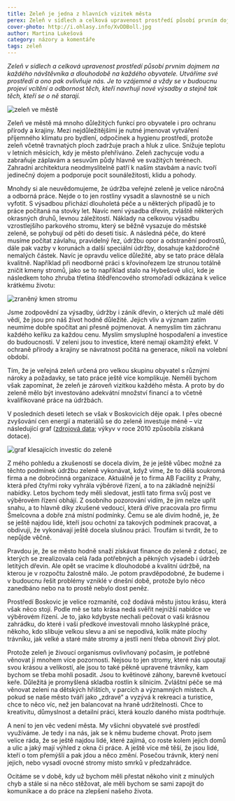 ```yaml
---
title: Zeleň je jedna z hlavních vizitek města
perex: Zeleň v sídlech a celková upravenost prostředí působí prvním dojmem na každého návštěvníka a dlouhodobě na každého obyvatele. Utváříme své prostředí a ono pak ovlivňuje nás.
cover-photo: http://i.ohlasy.info/XvDDBoll.jpg
author: Martina Lukešová
category: názory a komentáře
tags: zeleň
---
```


*Zeleň v sídlech a celková upravenost prostředí působí prvním dojmem na každého návštěvníka a dlouhodobě na každého obyvatele. Utváříme své prostředí a ono pak ovlivňuje nás. Je to vzájemné a vždy se v budoucnu projeví vcítění a odbornost těch, kteří navrhují nové výsadby a stejně tak těch, kteří se o ně starají.*

<img src="http://i.ohlasy.info/XvDDBol.jpg" alt="zeleň ve městě" class="img-responsive img-popup" data-author="Tomáš Znamenáček">

Zeleň ve městě má mnoho důležitých funkcí pro obyvatele i pro ochranu přírody a krajiny. Mezi nejdůležitějšími je nutné jmenovat vytváření příjemného klimatu pro bydlení, odpočinek a hygienu prostředí, protože zeleň včetně travnatých ploch zadržuje prach a hluk z ulice. Snižuje teplotu v letních měsících, kdy je město přehříváno. Zeleň zachycuje vodu a zabraňuje záplavám a sesuvům půdy hlavně ve svažitých terénech. Zahradní architektura neodmyslitelně patří k naším stavbám a navíc tvoří jedinečný dojem a podporuje pocit sounáležitosti, klidu a pohody.

Mnohdy si ale neuvědomujeme, že údržba veřejné zeleně je velice náročná a odborná práce. Nejde o to jen rostliny vysadit a slavnostně se u nich vyfotit. S výsadbou přichází dlouholetá péče a u některých případů je to práce počítaná na stovky let. Navíc není výsadba dřevin, zvláště některých okrasných druhů, levnou záležitostí. Náklady na celkovou výsadbu vzrostlejšího parkového stromu, který se běžně vysazuje do městské zeleně, se pohybují od pěti do deseti tisíc. A následná péče, do které musíme počítat závlahu, pravidelný řez, údržbu opor a odstranění podrostů, dále pak vazby v korunách a další speciální údržby, dosahuje každoročně nemalých částek. Navíc je opravdu velice důležité, aby se tato práce dělala kvalitně. Například při neodborné práci s křovinořezem lze strunou totálně zničit kmeny stromů, jako se to například stalo na Hybešově ulici, kde je následkem toho zhruba třetina štědřencového stromořadí odkázána k velice krátkému životu:

<img src="http://i.ohlasy.info/dCVMI6t.jpg" alt="zraněný kmen stromu" class="img-responsive img-popup" data-author="Tomáš Trumpeš">

Jsme zodpovědní za výsadby, údržby i zánik dřevin, o kterých už malé děti vědí, že jsou pro náš život hodně důležité. Jejich vliv a význam zatím neumíme dobře spočítat ani přesně pojmenovat. A nemyslím tím záchranu každého keříku za každou cenu. Myslím smysluplné hospodaření a investice do budoucnosti. V zeleni jsou to investice, které nemají okamžitý efekt. V ochraně přírody a krajiny se návratnost počítá na generace, nikoli na volební období. 

Tím, že je veřejná zeleň určená pro velkou skupinu obyvatel s různými nároky a požadavky, se tato práce ještě více komplikuje. Neměli bychom však zapomínat, že zeleň je zároveň vizitkou každého města. A proto by do zeleně mělo být investováno adekvátní množství financí a to včetně kvalifikované práce na údržbách.

V posledních deseti letech se však v Boskovicích děje opak. I přes obecné zvyšování cen energií a materiálů se do zeleně investuje méně – viz následující graf ([zdrojová data](https://docs.google.com/spreadsheets/d/1Tm5bKXWiENvHNEQEZYAKfcZ3ZxQk0ZMEjmtcZWojxPQ/edit?usp=sharing); výkyv v roce 2010 způsobila získaná dotace).

<img src="http://i.ohlasy.info/cIGVcer.png" alt="graf klesajících investic do zeleně" class="img-popup img-responsive img-framed" data-author="Tomáš Znamenáček">

Z mého pohledu a zkušeností se docela divím, že je ještě vůbec možné za těchto podmínek údržbu zeleně vykonávat, když víme, že to dělá soukromá firma a ne dobročinná organizace. Aktuálně je to firma AB Facility z Prahy, která před čtyřmi roky vyhrála výběrové řízení, a to na základně nejnižší nabídky. Letos bychom tedy měli sledovat, jestli tato firma svůj post ve výběrovém řízení obhájí. Z osobního pozorování vidím, že jim nelze upřít snahu, a to hlavně díky zkušené vedoucí, která dříve pracovala pro firmu Šmelcovna a dobře zná místní podmínky. Čemu se ale divím hodně, je, že se ještě najdou lidé, kteří jsou ochotní za takových podmínek pracovat, a obdivuji, že vykonávají ještě docela slušnou práci. Troufám si tvrdit, že to nepůjde věčně. 

Pravdou je, že se město hodně snaží získávat finance do zeleně z dotací, ze kterých se zrealizovala celá řada potřebných a pěkných výsadeb i údržeb letitých dřevin. Ale opět se vracíme k dlouhodobé a kvalitní údržbě, na kterou je v rozpočtu žalostně málo. Je potom pravděpodobné, že budeme i v budoucnu řešit problémy vzniklé v dnešní době, protože bylo něco zanedbáno nebo na to prostě nebylo dost peněz. 

Prostředí Boskovic je velice rozmanité, což dodává městu jistou krásu, která však něco stojí. Podle mě se tato krása nedá svěřit nejnižší nabídce ve výběrovém řízení. Je to, jako kdybyste nechali pečovat o vaši krásnou zahrádku, do které i vaši předkové investovali mnoho láskyplné práce, někoho, kdo slibuje velkou slevu a ani se nepodívá, kolik máte plochy trávníku, jak velké a staré máte stromy a jestli není třeba obnovit živý plot. 

Protože zeleň je živoucí organismus ovlivňovaný počasím, je potřebné věnovat jí mnohem více pozornosti. Nejsou to jen stromy, které nás upoutají svou krásou a velikostí, ale jsou to také pěkně upravené trávníky, kam bychom se třeba mohli posadit. Jsou to květinové záhony, barevně kvetoucí keře. Důležitá je promyšlená skladba rostlin k silnicím. Zvláštní péče se má věnovat zeleni na dětských hřištích, v parcích a významných místech. A pokud se naše město tváří jako „zdravé“ a vyzývá k rekreaci a turistice, chce to něco víc, než jen balancovat na hraně udržitelnosti. Chce to kreativitu, důmyslnost a detailní práci, která kouzlo daného místa podtrhuje. 

A není to jen věc vedení města. My všichni obyvatelé své prostředí využíváme. Je tedy i na nás, jak se k němu budeme chovat. Proto jsem velice ráda, že se ještě najdou lidé, které zajímá, co roste kolem jejich domů a ulic a jaký mají výhled z okna či práce. A ještě více mě těší, že jsou lidé, kteří o tom přemýšlí a pak jdou a něco změní. Posečou trávník, který není jejich, nebo vysadí ovocné stromy místo smrků v předzahrádce. 

Ocitáme se v době, kdy už bychom měli přestat někoho vinit z minulých chyb a stále si na něco stěžovat, ale měli bychom se sami zapojit do komunikace a do práce na zlepšení našeho života. 
